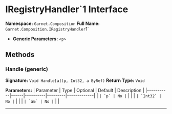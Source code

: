 # IRegistryHandler`1 Interface

**Namespace:** `Garnet.Composition`
**Full Name:** `Garnet.Composition.IRegistryHandler`1`
- **Generic Parameters:** `<p>`

## Methods

### Handle (generic)

**Signature:** `Void Handle[a](p, Int32, a ByRef)`
**Return Type:** `Void`

**Parameters:**
| Parameter | Type | Optional | Default | Description |
|-----------|------|----------|---------|-------------|
| `` | `p` | No | `` |  |
| `` | `Int32` | No | `` |  |
| `` | `a&` | No | `` |  |

---